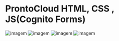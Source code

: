 # ProntoCloud HTML, CSS , JS(Cognito Forms)

![imagem](https://user-images.githubusercontent.com/78623134/166693089-dd101a37-f165-48e2-b9b5-97a3a8993d0e.png)
![imagem](https://user-images.githubusercontent.com/78623134/166693176-4ef4be23-fc4f-4e48-a78c-8ff1d77a95ce.png)
![imagem](https://user-images.githubusercontent.com/78623134/166693266-ecaf1e17-b22c-433b-bddd-5edbb7400689.png)
![imagem](https://user-images.githubusercontent.com/78623134/166693835-15017fb4-4402-40e8-95a7-80cce073bfea.png)

